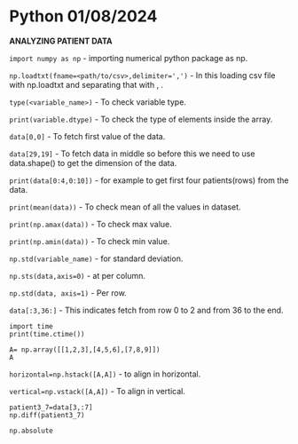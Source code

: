 # Python                                                    01/08/2024


**ANALYZING PATIENT DATA**

`import numpy as np` - importing numerical python package as np.

`np.loadtxt(fname=<path/to/csv>,delimiter=',')` - In this loading csv file with np.loadtxt and separating that with , .

`type(<variable_name>)` - To check variable type.

`print(variable.dtype)` - To check the type of elements inside the array.

`data[0,0]` - To fetch first value of the data.

`data[29,19]` - To fetch data in middle so before this we need to use data.shape() to get the dimension of the data.

`print(data[0:4,0:10])` - for example to get first four patients(rows) from the data.

`print(mean(data))` - To check mean of all the values in dataset.

`print(np.amax(data))` - To check max value.

`print(np.amin(data))` - To check min value.

`np.std(variable_name)` - for standard deviation.

`np.sts(data,axis=0)` - at per column.

`np.std(data, axis=1)` - Per row.

`data[:3,36:]` - This indicates fetch from row 0 to 2 and from 36 to the end.

```
import time
print(time.ctime())
```

```
A= np.array([[1,2,3],[4,5,6],[7,8,9]])
A
```

`horizontal=np.hstack([A,A])` - to align in horizontal.

`vertical=np.vstack([A,A])` - To align in vertical.


```
patient3_7=data[3,:7]
np.diff(patient3_7)
```
`np.absolute`
